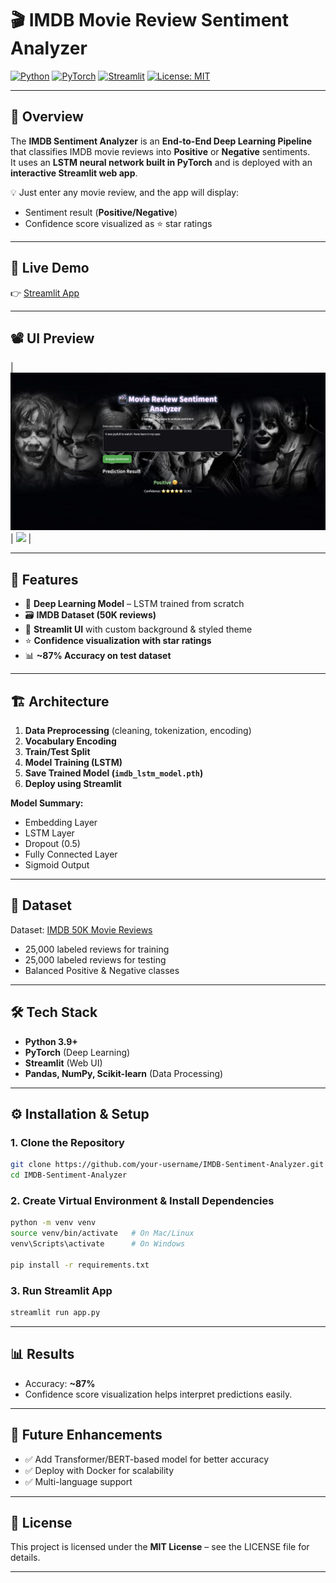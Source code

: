 # 🎬 IMDB Movie Review Sentiment Analyzer  
[![Python](https://img.shields.io/badge/Python-3.9+-blue?logo=python)](https://www.python.org/)  [![PyTorch](https://img.shields.io/badge/Deep%20Learning-PyTorch-red?logo=pytorch)](https://pytorch.org/)  [![Streamlit](https://img.shields.io/badge/Frontend-Streamlit-brightgreen?logo=streamlit)](https://streamlit.io/)  [![License: MIT](https://img.shields.io/badge/License-MIT-yellow.svg)](https://opensource.org/licenses/MIT)  

---

## 📌 Overview  

The **IMDB Sentiment Analyzer** is an **End-to-End Deep Learning Pipeline** that classifies IMDB movie reviews into **Positive** or **Negative** sentiments.  
It uses an **LSTM neural network built in PyTorch** and is deployed with an **interactive Streamlit web app**.  

💡 Just enter any movie review, and the app will display:  
- Sentiment result (**Positive/Negative**)  
- Confidence score visualized as ⭐ star ratings  

---

## 🔗 Live Demo  
👉 [Streamlit App](https://your-deployment-link.streamlit.app/)  

---

## 📽️ UI Preview  

| ![](assetes/ui1.jpg) | ![](assets/ui2.jpg) |

---

## 🚀 Features  

- 🧠 **Deep Learning Model** – LSTM trained from scratch  
- 🗃 **IMDB Dataset (50K reviews)**  
- 🎨 **Streamlit UI** with custom background & styled theme  
- ⭐ **Confidence visualization with star ratings**  
- 📊 **~87% Accuracy on test dataset**  

---

## 🏗️ Architecture  

1. **Data Preprocessing** (cleaning, tokenization, encoding)  
2. **Vocabulary Encoding**  
3. **Train/Test Split**  
4. **Model Training (LSTM)**  
5. **Save Trained Model (`imdb_lstm_model.pth`)**  
6. **Deploy using Streamlit**  

**Model Summary:**  
- Embedding Layer  
- LSTM Layer  
- Dropout (0.5)  
- Fully Connected Layer  
- Sigmoid Output  

---

## 📂 Dataset  

Dataset: [IMDB 50K Movie Reviews](https://ai.stanford.edu/~amaas/data/sentiment/)  
- 25,000 labeled reviews for training  
- 25,000 labeled reviews for testing  
- Balanced Positive & Negative classes  

---

## 🛠️ Tech Stack  

- **Python 3.9+**  
- **PyTorch** (Deep Learning)  
- **Streamlit** (Web UI)  
- **Pandas, NumPy, Scikit-learn** (Data Processing)  

---

## ⚙️ Installation & Setup  

### 1. Clone the Repository  
```bash
git clone https://github.com/your-username/IMDB-Sentiment-Analyzer.git
cd IMDB-Sentiment-Analyzer
```

### 2. Create Virtual Environment & Install Dependencies  
```bash
python -m venv venv
source venv/bin/activate   # On Mac/Linux
venv\Scripts\activate      # On Windows

pip install -r requirements.txt
```

### 3. Run Streamlit App  
```bash
streamlit run app.py
```

---

## 📊 Results  

- Accuracy: **~87%**  
- Confidence score visualization helps interpret predictions easily.  

---

## 🔮 Future Enhancements  

- ✅ Add Transformer/BERT-based model for better accuracy  
- ✅ Deploy with Docker for scalability  
- ✅ Multi-language support  

---

## 📜 License  

This project is licensed under the **MIT License** – see the LICENSE file for details.  

---
